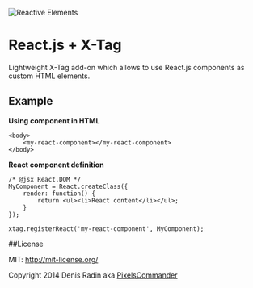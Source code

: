 ![Reactive Elements](http://pixelscommander.com/polygon/reactag/assets/logo-reactive-elements.png "Reactive Elements")

React.js + X-Tag
=================

Lightweight X-Tag add-on which allows to use React.js components as custom HTML elements.

Example
-------

**Using component in HTML**

	<body>
		<my-react-component></my-react-component>
	</body>

**React component definition**

	/* @jsx React.DOM */
	MyComponent = React.createClass({
	    render: function() {
	        return <ul><li>React content</li></ul>;
	    }
	});
	
	xtag.registerReact('my-react-component', MyComponent);
	
##License

MIT: http://mit-license.org/

Copyright 2014 Denis Radin aka [PixelsCommander](http://pixelscommander.com)
